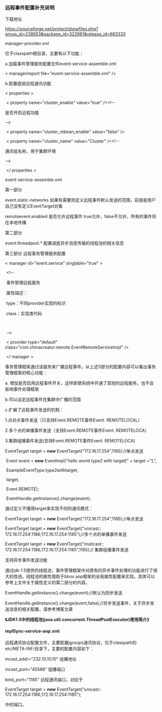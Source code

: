 ### 远程事件配置补充说明

下载地址

https://sourceforge.net/project/showfiles.php?group_id=238653&package_id=322981&release_id=683333

manager-provider.xml

位于classpath根目录，主要有以下功能：

a.加载事件管理服务配置文件event-service-assemble.xml

< managerimport file="event-service-assemble.xml"  />

b.配置底层远程通讯功能

< properties >

​       < property name="cluster_enable" value="true" /><!--

 是否开启远程功能 

-->

​       < property name="cluster_mbean_enable" value="false" />

​       < property name="cluster_name" value="Cluster" /><!-- 

通讯组名称，用于集群环境 

-->

​    </ properties >

event-service-assemble.xml

第一部分

event.static-networks 如果有需要则定义远程事件默认发送的范围，前提是用户自己没有定义EventTarget对象

remoteevent.enabled 是否允许远程事件 true允许，false不允许，所有的事件将在本地传播

第二部分

event.threadpool.* 配置调度异步消息传输的线程池的相关信息

第三部分 远程事务管理服务配置

< manager id="event.serivce" singlable="true"  >

​       <!--

​           事件管理远程服务

​           属性描述：

​           type：不同provider实现的标识

​           class：实现类代码

​          

​       -->

​       < provider type="default" class="com.chinacreator.remote.EventRemoteServiceImpl"  />

​    </ manager >

事务管理框架通过该服务来广播远程事件。从上述3部分的配置内容可以看出事务管理框架的核心功能：

a. 增加是否启用远程事件开关，这样即使系统中开通了其他的远程服务，也不会影响事件处理框架

b.可以设定远程事件在集群中广播的范围

c.扩展了远程事件发送的机制：

1.点对点事件发送（只支持Event.REMOTE事件Event. REMOTELOCAL）

2.多个点的单播事件发送（支持Event.REMOTE事件Event. REMOTELOCA）

3.集群组播事件发送(支持Event.REMOTE事件Event. REMOTELOCA)

EventTarget target = **new** EventTarget("172.16.17.254",1185);//单点发送

​       Event event = **new** EventImpl("hello world type2 with target[" + target +"].",

​                            ExampleEventType.type2withtarget,

​                            target,

​                            Event.REMOTE);

 

​       EventHandle.getInstance().change(event);

通过定义不懂得target来实现不同的通讯模式：

EventTarget target = **new** EventTarget("172.16.17.254",1185);//单点发送

EventTarget target = **new** EventTarget("unicast:: 172.16.17.254:1186;172.16.17.254:1185");//多个点的单播事件发送

EventTarget target = **new** EventTarget("muticast:: 172.16.17.254:1186;172.16.17.254:1185",1185);// 集群组播事件发送

 

支持异步事件发送功能

通过jdk 1.5提供的线程池，事件管理框架中对原有的异步事件处理的功能进行了很大的改进。线程池的属性借助于bbos aop框架的全局属性配置来实现。具体可以参考上文中关于属性定义的第二部分的内容。

EventHandle.getInstance().change(event);//默认为同步发送

EventHandle.getInstance().change(event,false);//异步发送事件，关于异步发送消息的相关配置，请参考博客文章

**《JDK1.5中的线程池(java.util.concurrent.ThreadPoolExecutor)使用简介》**

#### replSync-service-aop.xml

远程通讯协议配置文件，主要配置jgroups通讯协议，位于classpath的etc/META-INF/目录下，主要的配置内容如下：

mcast_addr="232.10.10.10" 组播地址

mcast_port="45588" 组播端口

bind_port="1185" 远程通讯端口，对应于

EventTarget target = **new** EventTarget("unicast:: 172.16.17.254:1186;172.16.17.254:1185");

中的端口。